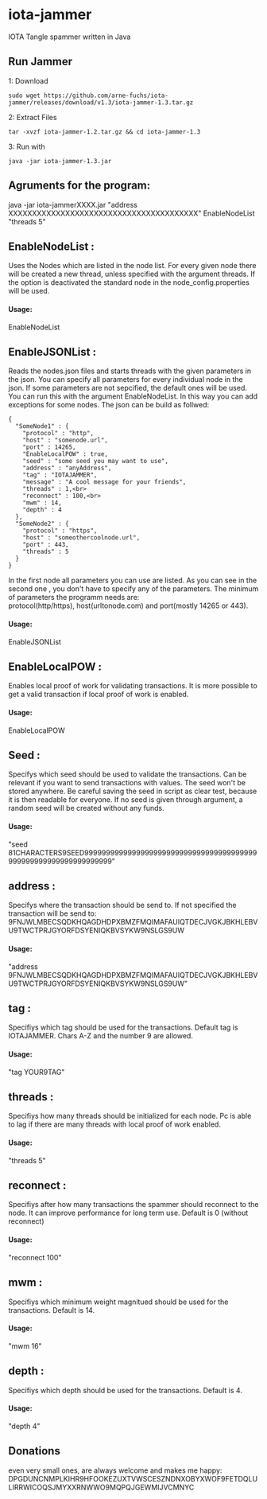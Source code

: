 # iota-jammer
IOTA Tangle spammer written in Java

## Run Jammer

1: Download
```
sudo wget https://github.com/arne-fuchs/iota-jammer/releases/download/v1.3/iota-jammer-1.3.tar.gz
```
2: Extract Files 
```
tar -xvzf iota-jammer-1.2.tar.gz && cd iota-jammer-1.3
```
3: Run with
```
java -jar iota-jammer-1.3.jar
```
## Agruments for the program:

java -jar iota-jammerXXXX.jar "address XXXXXXXXXXXXXXXXXXXXXXXXXXXXXXXXXXXXXXXX" EnableNodeList "threads 5"

##  EnableNodeList : 
Uses the Nodes which are listed in the node list. For every given node there will be created a new thread, unless specified with the argument threads. If the option is deactivated the standard node in the node_config.properties will be used.

#### Usage:
EnableNodeList

##  EnableJSONList : 
Reads the nodes.json files and starts threads with the given parameters in the json. You can specify all parameters for every individual node in the json. If some parameters are not sepcified, the default ones will be used. You can run this with the argument EnableNodeList. In this way you can add exceptions for some nodes.
The json can be build as follwed:
```
{
  "SomeNode1" : {
    "protocol" : "http",
    "host" : "somenode.url",
    "port" : 14265,
    "EnableLocalPOW" : true,
    "seed" : "some seed you may want to use",
    "address" : "anyAddress",
    "tag" : "IOTAJAMMER",
    "message" : "A cool message for your friends",
    "threads" : 1,<br>
    "reconnect" : 100,<br>
    "mwm" : 14,
    "depth" : 4
  },
  "SomeNode2" : {
    "protocol" : "https",
    "host" : "someothercoolnode.url",
    "port" : 443,
    "threads" : 5
  }
}
```
In the first node all parameters you can use are listed.
As you can see in the second one , you don't have to specify any of the parameters. The minimum of parameters the programm needs are: <br> protocol(http/https), host(urltonode.com) and port(mostly 14265 or 443).

#### Usage:
EnableJSONList

## EnableLocalPOW : 
Enables local proof of work for validating transactions. It is more possible to get a valid transaction if local proof of work is enabled.

#### Usage:
EnableLocalPOW

## Seed : 
Specifys which seed should be used to validate the transactions. Can be relevant if you want to send transactions with values. The seed won't be stored anywhere. Be careful saving the seed in script as clear test, because it is then readable for everyone. If no seed is given through argument, a random seed will be created without any funds.

#### Usage:
"seed 81CHARACTERS9SEED9999999999999999999999999999999999999999999999999999999999999999"

## address : 
Specifys where the transaction should be send to. If not specified the transaction will be send to:
9FNJWLMBECSQDKHQAGDHDPXBMZFMQIMAFAUIQTDECJVGKJBKHLEBVU9TWCTPRJGYORFDSYENIQKBVSYKW9NSLGS9UW

#### Usage:
"address 9FNJWLMBECSQDKHQAGDHDPXBMZFMQIMAFAUIQTDECJVGKJBKHLEBVU9TWCTPRJGYORFDSYENIQKBVSYKW9NSLGS9UW"

## tag : 
Specifiys which tag should be used for the transactions. Default tag is IOTAJAMMER. Chars A-Z and the number 9 are allowed.

#### Usage:
"tag YOUR9TAG"

## threads : 
Specifiys how many threads should be initialized for each node. Pc is able to lag if there are many threads with local proof of work enabled.

#### Usage:
"threads 5"

## reconnect : 
Specifiys after how many transactions the spammer should reconnect to the node. It can improve performance for long term use. Default is 0 (without reconnect)

#### Usage:
"reconnect 100"

## mwm : 
Specifiys which minimum weight magnitued should be used for the transactions. Default is 14.

#### Usage:
"mwm 16"

## depth : 
Specifiys which depth should be used for the transactions. Default is 4.

#### Usage:
"depth 4"


## Donations
even very small ones, are always welcome and makes me happy:
DPGDUNCNMPLKIHR9HFOOKEZUXTVWSCESZNDNXOBYXWOF9FETDQLULIRRWICOQSJMYXXRNWWO9MQPQJGEWMIJVCMNYC
